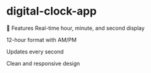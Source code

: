 # digital-clock-app
🚀 Features
Real-time hour, minute, and second display

12-hour format with AM/PM

Updates every second

Clean and responsive design
